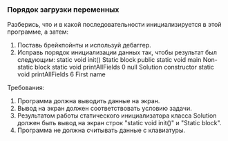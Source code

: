 
### Порядок загрузки переменных

Разберись, что и в какой последовательности инициализируется в этой программе, а затем:
1. Поставь брейкпойнты и используй дебаггер.
2. Исправь порядок инициализации данных так, чтобы результат был следующим:
static void init()
Static block
public static void main
Non-static block
static void printAllFields
0
null
Solution constructor
static void printAllFields
6
First name


Требования:
1.	Программа должна выводить данные на экран.
2.	Вывод на экран должен соответствовать условию задачи.
3.	Результатом работы статического инициализатора класса Solution должен быть вывод на экран строк &quot;static void init()&quot; и &quot;Static block&quot;.
4.	Программа не должна считывать данные с клавиатуры.


